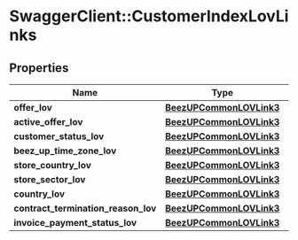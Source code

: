 # SwaggerClient::CustomerIndexLovLinks

## Properties
Name | Type | Description | Notes
------------ | ------------- | ------------- | -------------
**offer_lov** | [**BeezUPCommonLOVLink3**](BeezUPCommonLOVLink3.md) |  | [optional] 
**active_offer_lov** | [**BeezUPCommonLOVLink3**](BeezUPCommonLOVLink3.md) |  | [optional] 
**customer_status_lov** | [**BeezUPCommonLOVLink3**](BeezUPCommonLOVLink3.md) |  | [optional] 
**beez_up_time_zone_lov** | [**BeezUPCommonLOVLink3**](BeezUPCommonLOVLink3.md) |  | [optional] 
**store_country_lov** | [**BeezUPCommonLOVLink3**](BeezUPCommonLOVLink3.md) |  | [optional] 
**store_sector_lov** | [**BeezUPCommonLOVLink3**](BeezUPCommonLOVLink3.md) |  | [optional] 
**country_lov** | [**BeezUPCommonLOVLink3**](BeezUPCommonLOVLink3.md) |  | [optional] 
**contract_termination_reason_lov** | [**BeezUPCommonLOVLink3**](BeezUPCommonLOVLink3.md) |  | [optional] 
**invoice_payment_status_lov** | [**BeezUPCommonLOVLink3**](BeezUPCommonLOVLink3.md) |  | [optional] 


